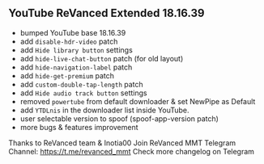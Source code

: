 ## YouTube ReVanced Extended 18.16.39
- bumped YouTube base 18.16.39
- add `disable-hdr-video` patch
- add `Hide library button` settings
- add `hide-live-chat-button` patch (for old layout)
- add `hide-navigation-label` patch
- add `hide-get-premium` patch
- add `custom-double-tap-length` patch
- add `Hide audio track button` settings
- removed `powertube` from default downloader & set NewPipe as Default
- add `YTDLnis` in the downloader list inside YouTube.
- user selectable version to spoof (spoof-app-version patch)
- more bugs & features improvement

Thanks to ReVanced team & Inotia00
Join ReVanced MMT Telegram Channel: https://t.me/revanced_mmt
Check more changelog on Telegram
